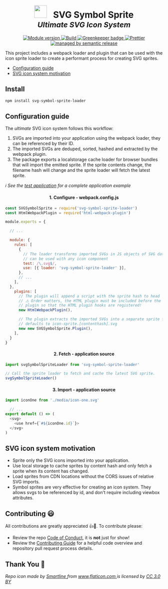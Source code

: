 <h1 align="center">
  <img
    src="https://cdn.rawgit.com/crystal-ball/svg-symbol-sprite-loader/master/icon.png"
    role="presentation"
    width="40"
    height="40"
  />
  &nbsp;
  SVG Symbol Sprite
  <br/>
  <small><em>Ultimate SVG Icon System</em></small>
</h1>

<p align="center">
  <a href="https://www.npmjs.com/package/svg-symbol-sprite-loader">
    <img src="https://img.shields.io/npm/v/svg-symbol-sprite-loader.svg" alt="Module version">
  </a>
  <a href="https://travis-ci.com/crystal-ball/svg-symbol-sprite-loader">
    <img src="https://travis-ci.com/crystal-ball/svg-symbol-sprite-loader.svg?branch=master" alt="Build">
  </a>
  <a href="https://greenkeeper.io/" target="_blank" rel="noopener noreferrer">
    <img src="https://badges.greenkeeper.io/crystal-ball/svg-symbol-sprite-loader.svg" alt="Greenkeeper badge"/>
  </a>
  <a href="https://github.com/prettier/prettier" target="_blank" rel="noopener noreferrer">
    <img src="https://img.shields.io/badge/styled_with-prettier-ff69b4.svg" alt="Prettier">
  </a>
  <a href="https://github.com/semantic-release/semantic-release" target="_blank" rel="noopener noreferrer">
    <img src="https://img.shields.io/badge/%20%20%F0%9F%93%A6%F0%9F%9A%80-semantic--release-e10079.svg" alt="managed by semantic release">
  </a>
</p>

This project includes a webpack loader and plugin that can be used with the icon
sprite loader to create a performant process for creating SVG sprites.

<ul>
  <li><a href="#complete">Configuration guide</a></li>
  <li><a href="#system">SVG icon system motivation</a></li>
</ul>

## Install

```sh
npm install svg-symbol-sprite-loader
```

<h2 id="complete">Configuration guide</h2>

The _ultimate_ SVG icon system follows this workflow:

1.  SVGs are imported into your application using the webpack loader, they can be
    referenced by their ID.
1.  The imported SVGs are deduped, sorted, hashed and extracted by the webpack
    plugin.
1.  The package exports a localstorage cache loader for browser bundles that will
    import the emitted sprite. If the sprite contents change, the filename hash will
    change and the sprite loader will fetch the latest sprite.

_ℹ️ See the [test application](./test-app) for a complete application example_

<h4 align="center">1. Configure - webpack.config.js</h4>

```javascript
const SVGSymbolSprite = require('svg-symbol-sprite-loader')
const HtmlWebpackPlugin = require('html-webpack-plugin')

module.exports = {

  // ...

  module: {
    rules: [
      {
        // The loader transforms imported SVGs in JS objects of SVG data that
        // can be used with any icon component
        test: /\.svg$/,
        use: [{ loader: 'svg-symbol-sprite-loader' }],
      },
      // ...
    ],
  },
    plugins: [
      // The plugin will append a script with the sprite hash to head
      // ⚠️ Order matters, the HTML plugin must be included before the SVG sprite
      // plugin so that the HTML plugin hooks are registered!
      new HtmlWebpackPlugin(),

      // The plugin extracts the imported SVGs into a separate sprite file,
      // defaults to icon-sprite.[contenthash].svg
      new new SVGSymbolSprite.Plugin(),
    ],
  }
}
```

<h4 align="center">2. Fetch - application source</h4>

```javascript
import svgSymbolSpriteLoader from 'svg-symbol-sprite-loader'

// Call the sprite loader to fetch and cache the latest SVG sprite.
svgSymbolSpriteLoader()
```

<h4 align="center">3. Import - application source</h4>

```javascript
import iconOne from './media/icon-one.svg'

  // ...
export default () => (
  <svg>
    <use href={`#${iconOne.id}`}>
  </svg>
)
```

<h2 id="system">SVG icon system motivation</h2>

* Sprite only the SVG icons imported into your application.
* Use local storage to cache sprites by content hash and only fetch a sprite when
  its content has changed.
* Load sprites from CDN locations without the CORS issues of relative SVG imports.
* Symbol sprites are very effective for creating an icon system. They allows svgs to
  be referenced by id, and don't require including viewbox attributes.

## Contributing 😃

All contributions are greatly appreciated 👍🎉. To contribute please:

* Review the repo [Code of Conduct][conduct], it is **not** just for show!
* Review the [Contributing Guide][contributing] for a helpful code overview and
  repository pull request process details.

## Thank You 🙏

<div>
  <em>
    Repo icon made by
    <a href="https://www.flaticon.com/authors/smartline" title="Smartline">Smartline
    </a> from <a href="https://www.flaticon.com/" title="Flaticon">www.flaticon.com
    </a> is licensed by
    <a href="http://creativecommons.org/licenses/by/3.0/" title="Creative Commons BY 3.0" target="_blank">
    CC 3.0 BY</a>
  </em>
</div>

<!-- Links -->

[conduct]: ./CODE_OF_CONDUCT.md
[contributing]: ./CONTRIBUTING.md
